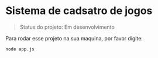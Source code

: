 <h1>Sistema de cadsatro de jogos</h1>

> Status do projeto: Em desenvolvimento

Para rodar esse projeto na sua maquina, por favor digite:

```
node app.js
```
